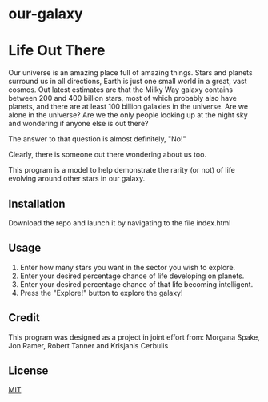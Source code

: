 # our-galaxy

# Life Out There

Our universe is an amazing place full of amazing things.  Stars and planets surround us in all directions, Earth is just one small world in a great, vast cosmos.  Out latest estimates are that the Milky Way galaxy contains between 200 and 400 billion stars, most of which probably also have planets, and there are at least 100 billion galaxies in the universe.  Are we alone in the universe?  Are we the only people looking up at the night sky and wondering if anyone else is out there?

The answer to that question is almost definitely, "No!"

Clearly, there is someone out there wondering about us too.

This program is a model to help demonstrate the rarity (or not) of life evolving around other stars in our galaxy.

## Installation

Download the repo and launch it by navigating to the file index.html



## Usage

1. Enter how many stars you want in the sector you wish to explore.
2. Enter your desired percentage chance of life developing on planets.
3. Enter your desired percentage chance of that life becoming intelligent.
4. Press the "Explore!" button to explore the galaxy!

## Credit
This program was designed as a project in joint effort from: Morgana Spake, Jon Ramer, Robert Tanner and Krisjanis Cerbulis

## License
[MIT](https://choosealicense.com/licenses/mit/)
